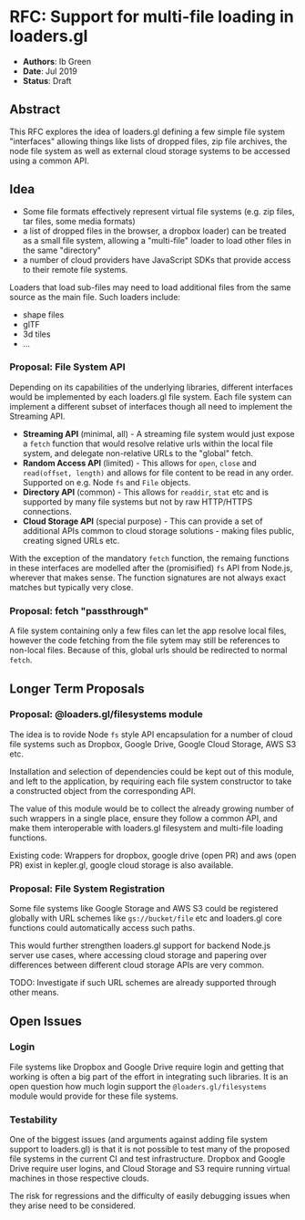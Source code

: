 # RFC: Support for multi-file loading in loaders.gl

- **Authors**: Ib Green
- **Date**: Jul 2019
- **Status**: Draft

## Abstract

This RFC explores the idea of loaders.gl defining a few simple file system "interfaces" allowing things like lists of dropped files, zip file archives, the node file system as well as external cloud storage systems to be accessed using a common API.

## Idea

- Some file formats effectively represent virtual file systems (e.g. zip files, tar files, some media formats)
- a list of dropped files in the browser, a dropbox loader) can be treated as a small file system, allowing a "multi-file" loader to load other files in the same "directory"
- a number of cloud providers have JavaScript SDKs that provide access to their remote file systems.

Loaders that load sub-files may need to load additional files from the same source as the main file. Such loaders include:

- shape files
- glTF
- 3d tiles
- ...

### Proposal: File System API

Depending on its capabilities of the underlying libraries, different interfaces would be implemented by each loaders.gl file system. Each file system can implement a different subset of interfaces though all need to implement the Streaming API.

- **Streaming API** (minimal, all) - A streaming file system would just expose a `fetch` function that would resolve relative urls within the local file system, and delegate non-relative URLs to the "global" fetch.
- **Random Access API** (limited) - This allows for `open`, `close` and `read(offset, length)` and allows for file content to be read in any order. Supported on e.g. Node `fs` and `File` objects.
- **Directory API** (common) - This allows for `readdir`, `stat` etc and is supported by many file systems but not by raw HTTP/HTTPS connections.
- **Cloud Storage API** (special purpose) - This can provide a set of additional APIs common to cloud storage solutions - making files public, creating signed URLs etc.

With the exception of the mandatory `fetch` function, the remaing functions in these interfaces are modelled after the (promisified) `fs` API from Node.js, wherever that makes sense. The function signatures are not always exact matches but typically very close.

### Proposal: fetch "passthrough"

A file system containing only a few files can let the app resolve local files, however the code fetching from the file sytem may still be references to non-local files. Because of this,
global urls should be redirected to normal `fetch`.

## Longer Term Proposals

### Proposal: @loaders.gl/filesystems module

The idea is to rovide Node `fs` style API encapsulation for a number of cloud file systems such as Dropbox, Google Drive, Google Cloud Storage, AWS S3 etc.

Installation and selection of dependencies could be kept out of this module, and left to the application, by requiring each file system constructor to take a constructed object from the corresponding API.

The value of this module would be to collect the already growing number of such wrappers in a single place, ensure they follow a common API, and make them interoperable with loaders.gl filesystem and multi-file loading functions.

Existing code: Wrappers for dropbox, google drive (open PR) and aws (open PR) exist in kepler.gl, google cloud storage is also available.

### Proposal: File System Registration

Some file systems like Google Storage and AWS S3 could be registered globally with URL schemes like `gs://bucket/file` etc and loaders.gl core functions could automatically access such paths.

This would further strengthen loaders.gl support for backend Node.js server use cases, where accessing cloud storage and papering over differences between different cloud storage APIs are very common.

TODO: Investigate if such URL schemes are already supported through other means.

## Open Issues

### Login

File systems like Dropbox and Google Drive require login and getting that working is often a big part of the effort in integrating such libraries. It is an open question how much login support the `@loaders.gl/filesystems` module would provide for these file systems.

### Testability

One of the biggest issues (and arguments against adding file system support to loaders.gl) is that it is not possible to test many of the proposed file systems in the current CI and test infrastructure. Dropbox and Google Drive require user logins, and Cloud Storage and S3 require running virtual machines in those respective clouds.

The risk for regressions and the difficulty of easily debugging issues when they arise need to be considered.
